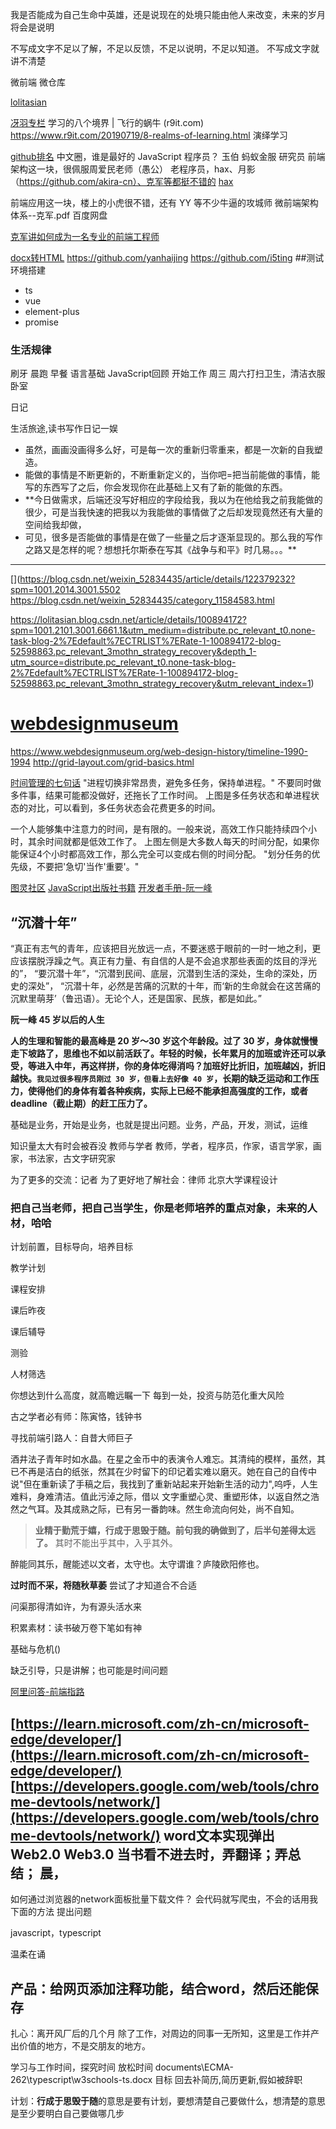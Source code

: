 我是否能成为自己生命中英雄，还是说现在的处境只能由他人来改变，未来的岁月将会是说明

不写成文字不足以了解，不足以反馈，不足以说明，不足以知道。
不写成文字就讲不清楚


微前端
微仓库

[lolitasian](https://lolitasian.github.io/about/)


[](https://juejin.cn/column/7041871760995647502)
[冴羽专栏](https://juejin.cn/user/712139234359182/columns)
学习的八个境界 | 飞行的蜗牛 (r9it.com)
https://www.r9it.com/20190719/8-realms-of-learning.html
演绎学习

[github排名](https://githubrank.com/)
中文圈，谁是最好的 JavaScript 程序员？
玉伯
蚂蚁金服 研究员
前端架构这一块，很佩服周爱民老师（愚公）
[](https://blog.csdn.net/aimingoo)
老程序员，hax、月影（https://github.com/akira-cn）、克军等都挺不错的
[hax](https://blog.csdn.net/hax?type=blog)
[](https://www.iteye.com/blog/user/hax)

前端应用这一块，楼上的小虎很不错，还有 YY 等不少牛逼的攻城师
微前端架构体系--克军.pdf 百度网盘

[克军讲如何成为一名专业的前端工程师](https://www.bilibili.com/video/BV1yV411n716/)


[docx转HTML](https://cloudconvert.com/docx-to-html)
https://github.com/yanhaijing
https://github.com/i5ting
##测试环境搭建
- ts
- vue
- element-plus
- promise

### 生活规律
刷牙 晨跑 早餐
语言基础 JavaScript回顾
开始工作
周三 周六打扫卫生，清洁衣服卧室

日记

生活旅途,读书写作日记一娱

- 虽然，画画没画得多么好，可是每一次的重新归零重来，都是一次新的自我塑造。
- 能做的事情是不断更新的，不断重新定义的，当你吧=把当前能做的事情，能写的东西写了之后，你会发现你在此基础上又有了新的能做的东西。
- **今日做需求，后端还没写好相应的字段给我，我以为在他给我之前我能做的很少，可是当我快速的把我以为我能做的事情做了之后却发现竟然还有大量的空间给我却做，
- 可见，很多是否能做的事情是在做了一些量之后才逐渐显现的。那么我的写作之路又是怎样的呢？想想托尔斯泰在写其《战争与和平》时几易。。。**

---- 


[](https://blog.csdn.net/weixin_52834435/article/details/122379232?spm=1001.2014.3001.5502
https://blog.csdn.net/weixin_52834435/category_11584583.html

https://lolitasian.blog.csdn.net/article/details/100894172?spm=1001.2101.3001.6661.1&utm_medium=distribute.pc_relevant_t0.none-task-blog-2%7Edefault%7ECTRLIST%7ERate-1-100894172-blog-52598863.pc_relevant_3mothn_strategy_recovery&depth_1-utm_source=distribute.pc_relevant_t0.none-task-blog-2%7Edefault%7ECTRLIST%7ERate-1-100894172-blog-52598863.pc_relevant_3mothn_strategy_recovery&utm_relevant_index=1)

 
 
# [webdesignmuseum](https://www.webdesignmuseum.org/)
https://www.webdesignmuseum.org/web-design-history/timeline-1990-1994
http://grid-layout.com/grid-basics.html


[时间管理的七句话](https://www.ruanyifeng.com/blog/2016/05/time-management.html)
"进程切换非常昂贵，避免多任务，保持单进程。"
不要同时做多件事，结果可能都没做好，还拖长了工作时间。
上图是多任务状态和单进程状态的对比，可以看到，多任务状态会花费更多的时间。

一个人能够集中注意力的时间，是有限的。一般来说，高效工作只能持续四个小时，其余时间就都是低效工作了。
上图左侧是大多数人每天的时间分配，如果你能保证4个小时都高效工作，那么完全可以变成右侧的时间分配。
"划分任务的优先级，不要把'急切'当作'重要'。"


[图灵社区](https://www.ituring.com.cn/)
[JavaScript出版社书籍](https://www.ituring.com.cn/search/result?q=JavaScript)
[开发者手册-阮一峰](https://www.ruanyifeng.com/blog/developer/)

## “沉潜十年”
“真正有志气的青年，应该把目光放远一点，不要迷惑于眼前的一时一地之利，更应该摆脱浮躁之气。真正有力量、有自信的人是不会追求那些表面的炫目的浮光的”，
“要沉潜十年”，“沉潜到民间、底层，沉潜到生活的深处，生命的深处，历史的深处”，
“沉潜十年，必然是苦痛的沉默的十年，而‘新的生命就会在这苦痛的沉默里萌芽’（鲁迅语）。无论个人，还是国家、民族，都是如此。”

**阮一峰 45 岁以后的人生**

**人的生理和智能的最高峰是 20 岁～30 岁这个年龄段。过了 30 岁，身体就慢慢走下坡路了，思维也不如以前活跃了。年轻的时候，长年累月的加班或许还可以承受，等进入中年，再这样拼，你的身体吃得消吗？加班好比折旧，加班越凶，折旧越快。`我见过很多程序员刚过 30 岁，但看上去好像 40 岁`，长期的缺乏运动和工作压力，使得他们的身体有着各种疾病，实际上已经不能承担高强度的工作，或者 deadline（截止期）的赶工压力了。**

基础是业务，开始是业务，也就是提出问题。业务，产品，开发，测试，运维

知识量太大有时会被吞没
教师与学者
教师，学者，程序员，作家，语言学家，画家，书法家，古文字研究家

为了更多的交流：记者
为了更好地了解社会：律师
北京大学课程设计

### 把自己当老师，把自己当学生，你是老师培养的重点对象，未来的人材，哈哈

计划前置，目标导向，培养目标

教学计划

课程安排

课后昨夜

课后辅导

测验

人材筛选


你想达到什么高度，就高瞻远瞩一下
每到一处，投资与防范化重大风险
[](http://cooco.net.cn/zuowen/995226.html)

古之学者必有师：陈寅恪，钱钟书
 
 寻找前端引路人：自昔大师巨子
 
 酒井法子青年时如水晶。在星之金币中的表演令人难忘。其清纯的模样，虽然，其已不再是洁白的纸张，然其在少时留下的印记着实难以磨灭。她在自己的自传中说"但在重新读了手稿之后，我找到了重新站起来开始新生活的动力",呜呼，人生难料，身难清洁。值此污淖之际，借以
 文字重塑心灵、重塑形体，以返自然之浩然之气耳。及其成熟之际，已有另一番韵味。然生命流向何处，尚不自知。
 






>**业精于勤荒于嬉，行成于思毁于随。前句我的确做到了，后半句差得太远了。**
其时不能出乎其中，入乎其外。

醉能同其乐，醒能述以文者，太守也。太守谓谁？庐陵欧阳修也。



**过时而不采，将随秋草萎**
尝试了才知道合不合适


问渠那得清如许，为有源头活水来

积累素材：读书破万卷下笔如有神

基础与危机()


缺乏引导，只是讲解；也可能是时间问题

[阿里问答-前端指路](./谁在招人？/阿里问答-前端指路/00.JD-业务背景.md)

[https://learn.microsoft.com/zh-cn/microsoft-edge/developer/](https://learn.microsoft.com/zh-cn/microsoft-edge/developer/)
[https://developers.google.com/web/tools/chrome-devtools/network/](https://developers.google.com/web/tools/chrome-devtools/network/)
**word文本实现弹出**
Web2.0
Web3.0
当书看不进去时，弄翻译；弄总结；
晨，
---



如何通过浏览器的network面板批量下载文件？
会代码就写爬虫，不会的话用我下面的方法
提出问题

javascript，typescript


 
温柔在诵



## 产品：给网页添加注释功能，结合word，然后还能保存

扎心：离开风厂后的几个月
除了工作，对周边的同事一无所知，这里是工作并产出价值的地方，不是交朋友的地方。


学习与工作时间，探究时间 放松时间
documents\ECMA-262\typescript\w3schools-ts.docx
目标
回去补简历,简历更新,假如被辞职

计划：**行成于思毁于随**的意思是要有计划，要想清楚自己要做什么，想清楚的意思是至少要明白自己要做哪几步
